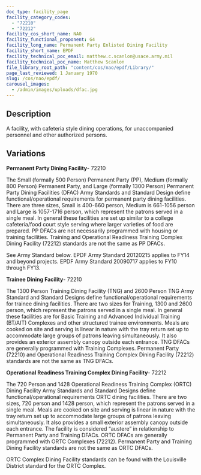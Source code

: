 ```yaml
---
doc_type: facility_page
facility_category_codes:
  - "72210"
  - "72212"
facility_cos_short_name: NAO
facility_functional_proponent: G4
facility_long_name: Permanent Party Enlisted Dining Facility
facility_short_name: EPDF
facility_technical_poc_email: matthew.c.scanlon@usace.army.mil
facility_technical_poc_name: Matthew Scanlon
file_library_root_path: "content/cos/nao/epdf/Library/"
page_last_reviewed: 1 January 1970
slug: /cos/nao/epdf/
carousel_images:
  - /admin/images/uploads/dfac.jpg
---
```


## Description

A facility, with cafeteria style dining operations, for unaccompanied personnel and other authorized persons.

## Variations

**Permanent Party Dining Facility**- 72210

The Small (formally 500 Person) Permanent Party (PP), Medium (formally 800 Person) Permanent Party, and Large (formally 1300 Person) Permanent Party Dining Facilities (DFAC) Army Standards and Standard Design define functional/operational requirements for permanent party dining facilities. There are three sizes, Small is 400-660 person, Medium is 661-1056 person and Large is 1057-1716 person, which represent the patrons served in a single meal. In general these facilities are set up similar to a college cafeteria/food court style serving where larger varieties of food are prepared. PP DFACs are not necessarily programmed with housing or training facilities. Training and Operational Readiness Training Complex Dining Facility (72212) standards are not the same as PP DFACs.

See Army Standard below. EPDF Army Standard 20120215 applies to FY14 and beyond projects. EPDF Army Standard 20090717 applies to FY10 through FY13.

**Trainee Dining Facility**- 72210

The 1300 Person Training Dining Facility (TNG) and 2600 Person TNG Army Standard and Standard Designs define functional/operational requirements for trainee dining facilities. There are two sizes for Training, 1300 and 2600 person, which represent the patrons served in a single meal. In general these facilities are for Basic Training and Advanced Individual Training (BT/AIT) Complexes and other structured trainee environments. Meals are cooked on site and serving is linear in nature with the tray return set up to accommodate large groups of patrons leaving simultaneously. It also provides an exterior assembly canopy outside each entrance. TNG DFACs are generally programmed with Training Complexes. Permanent Party (72210) and Operational Readiness Training Complex Dining Facility (72212) standards are not the same as TNG DFACs.

**Operational Readiness Training Complex Dining Facility**- 72212

The 720 Person and 1428 Operational Readiness Training Complex (ORTC) Dining Facility Army Standards and Standard Designs define functional/operational requirements ORTC dining facilities. There are two sizes, 720 person and 1428 person, which represent the patrons served in a single meal. Meals are cooked on site and serving is linear in nature with the tray return set up to accommodate large groups of patrons leaving simultaneously. It also provides a small exterior assembly canopy outside each entrance. The facility is considered “austere” in relationship to Permanent Party and Training DFACs. ORTC DFACs are generally programmed with ORTC Complexes (72212). Permanent Party and Training Dining Facility standards are not the same as ORTC DFACs.

ORTC Complex Dining Facility standards can be found with the Louisville District standard for the ORTC Complex.
